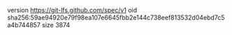 version https://git-lfs.github.com/spec/v1
oid sha256:59ae94920e79f98ea107e6645fbb2e144c738eef813532d04ebd7c5a4b744857
size 3874
